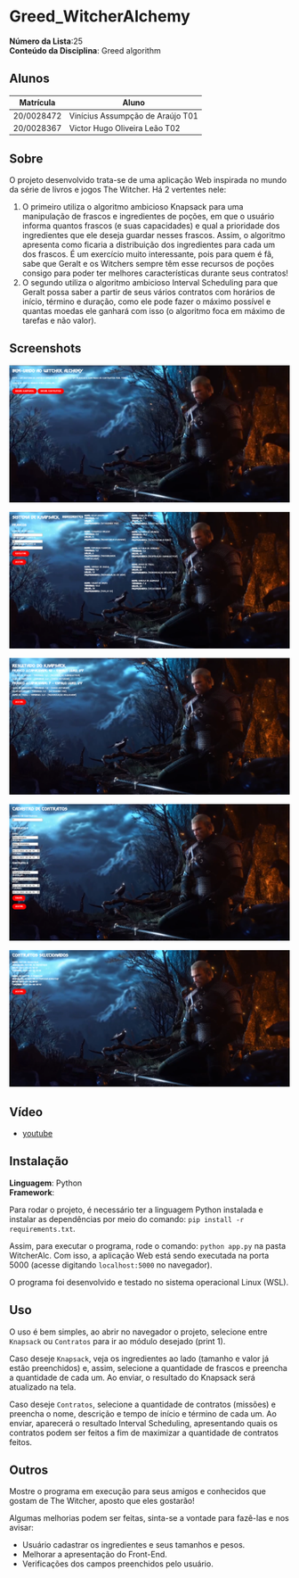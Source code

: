# Greed_WitcherAlchemy

**Número da Lista**:25<br>
**Conteúdo da Disciplina**: Greed algorithm<br>

## Alunos
|Matrícula | Aluno |
| -- | -- |
| 20/0028472  |  Vinícius Assumpção de Araújo T01 |
| 20/0028367  |  Victor Hugo Oliveira Leão T02 |

## Sobre

O projeto desenvolvido trata-se de uma aplicação Web inspirada no mundo da série de livros e jogos The Witcher. Há 2 vertentes nele:

1. O primeiro utiliza o algoritmo ambicioso Knapsack para uma manipulação de frascos e ingredientes de poções, em que o usuário informa quantos frascos (e suas capacidades) e qual a prioridade dos ingredientes que ele deseja guardar nesses frascos. Assim, o algoritmo apresenta como ficaria a distribuição dos ingredientes para cada um dos frascos. É um exercício muito interessante, pois para quem é fã, sabe que Geralt e os Witchers sempre têm esse recursos de poções consigo para poder ter melhores características durante seus contratos!
2. O segundo utiliza o algoritmo ambicioso Interval Scheduling para que Geralt possa saber a partir de seus vários contratos com horários de início, término e duração, como ele pode fazer o máximo possível e quantas moedas ele ganhará com isso (o algoritmo foca em máximo de tarefas e não valor).


## Screenshots

![Tela inicial](./images/print-1.png)

![Tela Knapsack](./images/print-2.png)

![Tela Knapsack - Resultado](./images/print-3.png)

![Tela Contratos](./images/print-4.png)

![Tela Contratos - Resultado](./images/print-5.png)

## Vídeo

- [youtube]()

## Instalação 
**Linguagem**: Python<br>
**Framework**: <br>

Para rodar o projeto, é necessário ter a linguagem Python instalada e instalar as dependências por meio do comando: ```pip install -r requirements.txt```.

Assim, para executar o programa, rode o comando: ```python app.py``` na pasta WitcherAlc. Com isso, a aplicação Web está sendo executada na porta 5000 (acesse digitando ```localhost:5000``` no navegador).

O programa foi desenvolvido e testado no sistema operacional Linux (WSL).

## Uso 

O uso é bem simples, ao abrir no navegador o projeto, selecione entre ```Knapsack``` ou ```Contratos``` para ir ao módulo desejado (print 1).

Caso deseje ```Knapsack```, veja os ingredientes ao lado (tamanho e valor já estão preenchidos) e, assim, selecione a quantidade de frascos e preencha a quantidade de cada um. Ao enviar, o resultado do Knapsack será atualizado na tela.

Caso deseje ```Contratos```, selecione a quantidade de contratos (missões) e preencha o nome, descrição e tempo de início e término de cada um. Ao enviar, aparecerá o resultado Interval Scheduling, apresentando quais os contratos podem ser feitos a fim de maximizar a quantidade de contratos feitos.

## Outros 

Mostre o programa em execução para seus amigos e conhecidos que gostam de The Witcher, aposto que eles gostarão!

Algumas melhorias podem ser feitas, sinta-se a vontade para fazê-las e nos avisar:

- Usuário cadastrar os ingredientes e seus tamanhos e pesos.
- Melhorar a apresentação do Front-End.
- Verificações dos campos preenchidos pelo usuário.